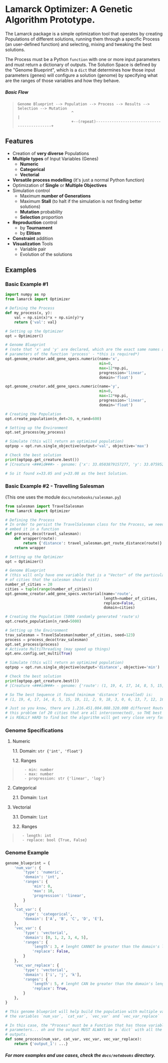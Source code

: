# Lamarck Optimizer: A Genetic Algorithm Prototype.

The Lamarck package is a simple optimization tool that operates by creating Populations of different solutions, running them through a specific Process (an user-defined function) and selecting, mixing and tweaking the best solutions.

The Process must be a Python `function` with one or more input parameters and must return a dictionary of outputs. The Solution Space is defined by the "Genome Blueprint", which is a `dict` that determines how those input parameters (genes) will configure a solution (genome) by specifying what are the ranges of those variables and how they behave.

##### Basic Flow

> ```raw
> Genome Blueprint --> Population --> Process --> Results --> Selection --> Mutation
>                         ^                                                      |
>                         +--(repeat)--------------------------------------------+
> ```

## Features
- Creation of **very diverse** Populations
- **Multiple types** of Input Variables (Genes)
    - **Numeric**
    - **Categorical**
    - **Vectorial**
- **Versatile process modelling** (it's just a normal Python function)
- Optimization of **Single** or **Multiple Objectives**
- Simulation control
    - Maximum **number of Generations**
    - Maximum **Stall** (to halt if the simulation is not finding better solutions)
    - **Mutation** probability
    - **Selection** proportion
- **Reproduction** control
    - by **Tournament**
    - by **Elitism**
- **Constraint** addition
- **Visualization** Tools
    - Variable pair
    - Evolution of the solutions

## Examples
### Basic Example #1

```python
import numpy as np
from lamarck import Optimizer

# Defining the Process
def my_process(x, y):
    val = np.sin(x)*x + np.sin(y)*y
    return {'val': val}

# Setting up the Optimizer
opt = Optimizer()

# Genome Blueprint
# (note that 'x' and 'y' are declared, which are the exact same names as the
# parameters of the function 'process' - *this is required*)
opt.genome_creator.add_gene_specs.numeric(name='x',
                                          min=0,
                                          max=12*np.pi,
                                          progression='linear',
                                          domain='float')

opt.genome_creator.add_gene_specs.numeric(name='y',
                                          min=0,
                                          max=12*np.pi,
                                          progression='linear',
                                          domain='float')

# Creating the Population
opt.create_population(n_det=20, n_rand=600)

# Setting up the Environment
opt.set_process(my_process)

# Simulate (this will return an optimized population)
optpop = opt.run.single_objective(output='val', objective='max')

# Check the best solution
print(optpop.get_creature.best())
# [Creature <###id###> - genome: {'x': 33.0503879157277, 'y': 33.075952331006285}]

# So it found x=33.05 and y=33.08 as the best Solution.
```

### Basic Example #2 - Travelling Salesman
(This one uses the module `docs/notebooks/salesman.py`)
```python
from salesman import TravelSalesman
from lamarck import Optimizer

# Defining the Process
# In order to persist the TravelSalesman class for the Process, we need to
# embed it in a function 
def process_deco(travel_salesman):
    def wrapper(route):
        return {'distance': travel_salesman.get_route_distance(route)}
    return wrapper

# Setting up the Optimizer
opt = Optimizer()

# Genome Blueprint
# (this will only have one variable that is a "Vector" of the particular order
# of cities that the salesman should vist)
number_of_cities = 20
cities = tuple(range(number_of_cities))
opt.genome_creator.add_gene_specs.vectorial(name='route',
                                            length=number_of_cities,
                                            replace=False,
                                            domain=cities)

# Creating the Population (5000 randomly generated 'route's)
opt.create_population(n_rand=5000)

# Setting up the Environment
trav_salesman = TravelSalesman(number_of_cities, seed=123)
process = process_deco(trav_salesman)
opt.set_process(process)
# Activate MultiThreading (may speed up things)
opt.env.config.set_multi(True)

# Simulate (this will return an optimized population)
optpop = opt.run.single_objective(output='distance', objective='min')

# Check the best solution
print(optpop.get_creature.best())
# [Creature <###id###> - genome: {'route': (1, 19, 4, 17, 14, 8, 5, 15, 10, 11, 2, 9, 18, 3, 0, 6, 13, > , 12, 16)]

# So The best Sequence it found (minimum 'distance' travelled) is:
# (1, 19, 4, 17, 14, 8, 5, 15, 10, 11, 2, 9, 18, 3, 0, 6, 13, 7, 12, 16)

# Just so you know, there are 1.216.451.004.088.320.000 different Routes in
# this problem (of 20 cities that are all interconnected), so THE best solution
# is REALLY HARD to find but the algorithm will get very close very fast)
```

### Genome Specifications

1. Numeric

    1.1. Domain: `str {'int', 'float'}`

    1.2. Ranges
>        - min: number
>        - max: number
>        - progression: str {'linear', 'log'}
2. Categorical

    2.1. Domain: `list`
>

3. Vectorial

    3.1. Domain: `list`

    3.2. Ranges
>       - length: int
>       - replace: bool {True, False}

### Genome Example
```python
genome_blueprint = {
    'num_var': {
        'type': 'numeric',
        'domain': 'int',
        'ranges': {
            'min': 0,
            'max': 10,
            'progression': 'linear',
        }
    },
    'cat_var': {
        'type': 'categorical',
        'domain': ['A', 'B', 'C', 'D', 'E'],
    },
    'vec_var': {
        'type': 'vectorial',
        'domain': [0, 1, 2, 3, 4, 5],
        'ranges': {
            'length': 3, # lenght CANNOT be greater than the domain's length
            'replace': False,
        }
    },
    'vec_var_replace': {
        'type': 'vectorial',
        'domain': ['i', 'j', 'k'],
        'ranges': {
            'length': 5, # lenght CAN be greater than the domain's length because of the replacement
            'replace': True,
        }
    },
}

# This genome blueprint will help build the population with multiple values for
# the variables `num_var`, `cat_var`, `vec_var` and `vec_var_replace`

# In this case, the "Process" must be a Function that has those variable as
# parameters... oh and the output MUST ALWAYS be a `dict` with all the desired
# outputs.
def some_process(num_var, cat_var, vec_var, vec_var_replace):
    return {'output_1': ...}
```

##### For more examples and use cases, check the `docs/notebooks` directory.


